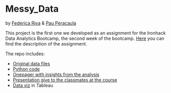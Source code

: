 # Messy_Data
by [Federica Riva](https://github.com/federicariva) & [Pau Peracaula](https://github.com/PauPerL)

This project is the first one we developed as an assignment for the Ironhack Data Analytics Bootcamp, the second week of the bootcamp.
[Here](https://github.com/student-IH-labs-and-stuff/BCNDATA2022/blob/main/Projects/Messy_data/Messy_Data.md) you can find the description of the assignment.

The repo includes:
- [Original data files](https://github.com/federicariva/Messy_Data/tree/main/data)
- [Python code](https://github.com/federicariva/Messy_Data/tree/main/Scripts)
- [Onepager with insights from the analysis](https://github.com/federicariva/Messy_Data/tree/main/Deliverables)
- [Presentation give to the classmates at the course](https://github.com/federicariva/Messy_Data/tree/main/Deliverables)
- [Data viz](https://public.tableau.com/app/profile/federica4620/viz/Messy_data_Riva_Peracaula/FirstQuestion) in Tableau
